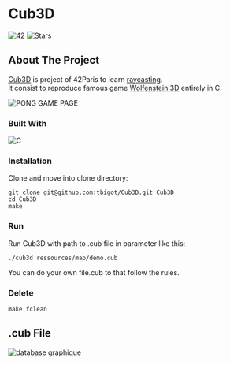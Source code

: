 # Cub3D
![42](https://img.shields.io/static/v1?label=&labelColor=000000e&logo=42&message=project&color=000000&style=flate)
![Stars](https://img.shields.io/github/stars/tayschee/Cub3D?style=social)

## About The Project
[Cub3D](https://cdn.intra.42.fr/pdf/pdf/47636/fr.subject.pdf) is project of 42Paris to learn [raycasting](https://fr.wikipedia.org/wiki/Raycasting#:~:text=Le%20raycasting%20est%20une%20technique,par%20une%20carte%20graphique%20d%C3%A9di%C3%A9e.). \
It consist to reproduce famous game [Wolfenstein 3D](http://wolf3d.atw.hu/) entirely in C.

![PONG GAME PAGE](image.png)

### Built With
![C](https://img.shields.io/static/v1?label=&labelColor=30485e&logo=C&message=test&color=3fb985&style=for-the-badge)

### Installation
Clone and move into clone directory:
```
git clone git@github.com:tbigot/Cub3D.git Cub3D
cd Cub3D
make
```
### Run
Run Cub3D with path to .cub file in parameter like this:
```
./cub3d ressources/map/demo.cub
```
You can do your own file.cub to that follow the rules.

### Delete
```
make fclean
```

## .cub File

![database graphique](database.png)
